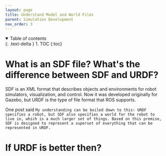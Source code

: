 ```yaml
---
layout: page
title: Understand Model and World Files
parent: Simulation Development
nav_order: 3
---
```


<details open markdown="block">
  <summary>
    Table of contents
  </summary>
  {: .text-delta }
1. TOC
{:toc}
</details>

# What is an SDF file? What's the difference between SDF and URDF?

SDF is an XML format that describes objects and environments for robot simulators, visualization, and control. Now it was developed originally for Gazebo, but URDF is the type of file format that ROS supports. 

One post said ```My understanding can be boiled down to this: URDF specifies a robot, but SDF also specifies a world for the robot to live in, which is a much larger set of things. Based on this premise, SDF is designed to represent a superset of everything that can be represented in URDF.```

# If URDF is better then?
